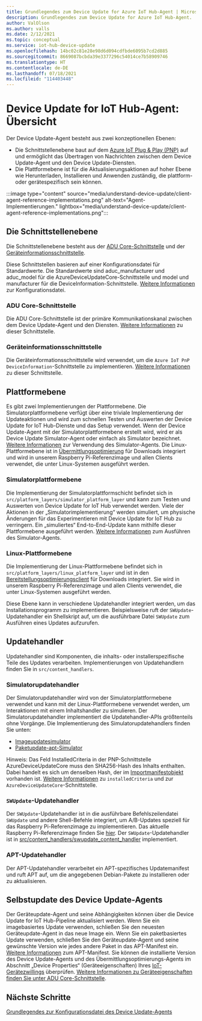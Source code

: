 ```yaml
---
title: Grundlegendes zum Device Update for Azure IoT Hub-Agent | Microsoft-Dokumentation
description: Grundlegendes zum Device Update for Azure IoT Hub-Agent.
author: ValOlson
ms.author: valls
ms.date: 2/12/2021
ms.topic: conceptual
ms.service: iot-hub-device-update
ms.openlocfilehash: 14bc02c81e28e98d6d094cdfbde6095b7cd2d885
ms.sourcegitcommit: 8669087bcbda39e3377296c54014ce7b58909746
ms.translationtype: HT
ms.contentlocale: de-DE
ms.lasthandoff: 07/18/2021
ms.locfileid: "114403448"
---
```

# <a name="device-update-for-iot-hub-agent-overview"></a>Device Update for IoT Hub-Agent: Übersicht

Der Device Update-Agent besteht aus zwei konzeptionellen Ebenen:

* Die Schnittstellenebene baut auf dem [Azure IoT Plug & Play (PNP)](../iot-develop/overview-iot-plug-and-play.md) auf und ermöglicht das Übertragen von Nachrichten zwischen dem Device Update-Agent und den Device Update-Diensten.
* Die Plattformebene ist für die Aktualisierungsaktionen auf hoher Ebene wie Herunterladen, Installieren und Anwenden zuständig, die plattform- oder gerätespezifisch sein können.

:::image type="content" source="media/understand-device-update/client-agent-reference-implementations.png" alt-text="Agent-Implementierungen." lightbox="media/understand-device-update/client-agent-reference-implementations.png":::

## <a name="the-interface-layer"></a>Die Schnittstellenebene

Die Schnittstellenebene besteht aus der [ADU Core-Schnittstelle](https://github.com/Azure/iot-hub-device-update/tree/main/src/agent/adu_core_interface) und der [Geräteinformationsschnittstelle](https://github.com/Azure/iot-hub-device-update/tree/main/src/agent/device_info_interface).

Diese Schnittstellen basieren auf einer Konfigurationsdatei für Standardwerte. Die Standardwerte sind aduc_manufacturer und aduc_model für die AzureDeviceUpdateCore-Schnittstelle und model und manufacturer für die DeviceInformation-Schnittstelle. [Weitere Informationen](device-update-configuration-file.md) zur Konfigurationsdatei.

### <a name="adu-core-interface"></a>ADU Core-Schnittstelle

Die ADU Core-Schnittstelle ist der primäre Kommunikationskanal zwischen dem Device Update-Agent und den Diensten. [Weitere Informationen](device-update-plug-and-play.md#adu-core-interface) zu dieser Schnittstelle.

### <a name="device-information-interface"></a>Geräteinformationsschnittstelle

Die Geräteinformationsschnittstelle wird verwendet, um die `Azure IoT PnP DeviceInformation`-Schnittstelle zu implementieren. [Weitere Informationen](device-update-plug-and-play.md#device-information-interface) zu dieser Schnittstelle.

## <a name="the-platform-layer"></a>Plattformebene

Es gibt zwei Implementierungen der Plattformebene. Die Simulatorplattformebene verfügt über eine triviale Implementierung der Updateaktionen und wird zum schnellen Testen und Auswerten der Device Update for IoT Hub-Dienste und das Setup verwendet. Wenn der Device Update-Agent mit der Simulatorplattformebene erstellt wird, wird er als Device Update Simulator-Agent oder einfach als Simulator bezeichnet. [Weitere Informationen](https://github.com/Azure/iot-hub-device-update/blob/main/docs/agent-reference/how-to-run-agent.md) zur Verwendung des Simulator-Agents. Die Linux-Plattformebene ist in [Übermittlungsoptimierung](https://github.com/microsoft/do-client) für Downloads integriert und wird in unserem Raspberry Pi-Referenzimage und allen Clients verwendet, die unter Linux-Systemen ausgeführt werden.

### <a name="simulator-platform-layer"></a>Simulatorplattformebene

Die Implementierung der Simulatorplattformschicht befindet sich in `src/platform_layers/simulator_platform_layer` und kann zum Testen und Auswerten von Device Update for IoT Hub verwendet werden.  Viele der Aktionen in der „Simulatorimplementierung“ werden simuliert, um physische Änderungen für das Experimentieren mit Device Update for IoT Hub zu verringern.  Ein „simuliertes“ End-to-End-Update kann mithilfe dieser Plattformebene ausgeführt werden. [Weitere Informationen](https://github.com/Azure/iot-hub-device-update/blob/main/docs/agent-reference/how-to-run-agent.md) zum Ausführen des Simulator-Agents.

### <a name="linux-platform-layer"></a>Linux-Plattformebene

Die Implementierung der Linux-Plattformebene befindet sich in `src/platform_layers/linux_platform_layer` und ist in den [Bereitstellungsoptimierungsclient](https://github.com/microsoft/do-client/releases) für Downloads integriert. Sie wird in unserem Raspberry Pi-Referenzimage und allen Clients verwendet, die unter Linux-Systemen ausgeführt werden.

Diese Ebene kann in verschiedene Updatehandler integriert werden, um das Installationsprogramm zu implementieren. Beispielsweise ruft der `SWUpdate`-Updatehandler ein Shellskript auf, um die ausführbare Datei `SWUpdate` zum Ausführen eines Updates aufzurufen.

## <a name="update-handlers"></a>Updatehandler

Updatehandler sind Komponenten, die inhalts- oder installerspezifische Teile des Updates verarbeiten. Implementierungen von Updatehandlern finden Sie in `src/content_handlers`.

### <a name="simulator-update-handler"></a>Simulatorupdatehandler

Der Simulatorupdatehandler wird von der Simulatorplattformebene verwendet und kann mit der Linux-Plattformebene verwendet werden, um Interaktionen mit einem Inhaltshandler zu simulieren. Der Simulatorupdatehandler implementiert die Updatehandler-APIs größtenteils ohne Vorgänge. Die Implementierung des Simulatorupdatehandlers finden Sie unten:
* [Imageupdatesimulator](https://github.com/Azure/iot-hub-device-update/blob/main/src/content_handlers/swupdate_handler/inc/aduc/swupdate_simulator_handler.hpp)
* [Paketupdate-apt-Simulator](https://github.com/Azure/iot-hub-device-update/blob/main/src/content_handlers/apt_handler/inc/aduc/apt_simulator_handler.hpp)

Hinweis: Das Feld InstalledCriteria in der PNP-Schnittstelle AzureDeviceUpdateCore muss den SHA256-Hash des Inhalts enthalten. Dabei handelt es sich um denselben Hash, der im [Importmanifestobjekt](import-update.md#create-a-device-update-import-manifest) vorhanden ist. [Weitere Informationen](device-update-plug-and-play.md) zu `installedCriteria` und zur `AzureDeviceUpdateCore`-Schnittstelle.

### <a name="swupdate-update-handler"></a>`SWUpdate`-Updatehandler

Der `SWUpdate`-Updatehandler ist in die ausführbare Befehlszeilendatei `SWUpdate` und andere Shell-Befehle integriert, um A/B-Updates speziell für das Raspberry Pi-Referenzimage zu implementieren. Das aktuelle Raspberry Pi-Referenzimage finden Sie [hier](https://github.com/Azure/iot-hub-device-update/releases). Der `SWUpdate`-Updatehandler ist in [src/content_handlers/swupdate_content_handler](https://github.com/Azure/iot-hub-device-update/tree/main/src/content_handlers/swupdate_handler) implementiert.

### <a name="apt-update-handler"></a>APT-Updatehandler

Der APT-Updatehandler verarbeitet ein APT-spezifisches Updatemanifest und ruft APT auf, um die angegebenen Debian-Pakete zu installieren oder zu aktualisieren.

## <a name="self-update-device-update-agent"></a>Selbstupdate des Device Update-Agents

Der Geräteupdate-Agent und seine Abhängigkeiten können über die Device Update for IoT Hub-Pipeline aktualisiert werden. Wenn Sie ein imagebasiertes Update verwenden, schließen Sie den neuesten Geräteupdate-Agent in das neue Image ein. Wenn Sie ein paketbasiertes Update verwenden, schließen Sie den Geräteupdate-Agent und seine gewünschte Version wie jedes andere Paket in das APT-Manifest ein. [Weitere Informationen](device-update-apt-manifest.md) zum APT-Manifest. Sie können die installierte Version des Device Update-Agents und des Übermittlungsoptimierungs-Agents im Abschnitt „Device Properties“ (Geräteeigenschaften) Ihres [IoT-Gerätezwillings](../iot-hub/iot-hub-devguide-device-twins.md) überprüfen. [Weitere Informationen zu Geräteeigenschaften finden Sie unter ADU Core-Schnittstelle](device-update-plug-and-play.md#device-properties).

## <a name="next-steps"></a>Nächste Schritte
[Grundlegendes zur Konfigurationsdatei des Device Update-Agents](device-update-configuration-file.md)